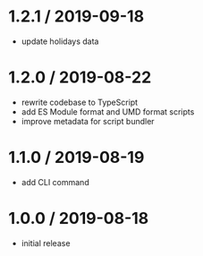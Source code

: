 # 1.2.1 / 2019-09-18

- update holidays data

# 1.2.0 / 2019-08-22

- rewrite codebase to TypeScript
- add ES Module format and UMD format scripts
- improve metadata for script bundler

# 1.1.0 / 2019-08-19

- add CLI command

# 1.0.0 / 2019-08-18

- initial release
